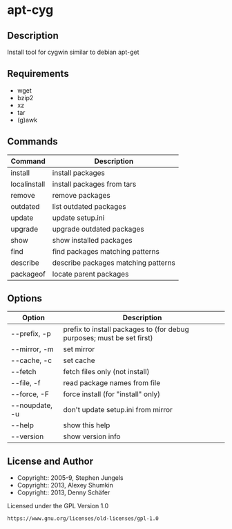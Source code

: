 #  apt-cyg

## Description

Install tool for cygwin similar to debian apt-get

## Requirements

* wget
* bzip2
* xz
* tar
* (g)awk

## Commands

Command | Description
--------|-------------
install <package names> | install packages
localinstall <package names> | install packages from tars
remove <package names> | remove packages
outdated | list outdated packages
update | update setup.ini
upgrade | upgrade outdated packages
show | show installed packages
find <patterns> | find packages matching patterns
describe <patterns> | describe packages matching patterns
packageof <commands or files> | locate parent packages

## Options

Option | Description
--------|-------------
--prefix, -p <prefix> | prefix to install packages to (for debug purposes; must be set first)
--mirror, -m <url> | set mirror
--cache, -c <dir> | set cache
--fetch | fetch files only (not install)
--file, -f <file> | read package names from file
--force, -F | force install (for "install" only)
--noupdate, -u | don't update setup.ini from mirror
--help | show this help
--version | show version info

## License and Author

* Copyright:: 2005-9, Stephen Jungels
* Copyright:: 2013, Alexey Shumkin
* Copyright:: 2013, Denny Schäfer

Licensed under the GPL Version 1.0

    https://www.gnu.org/licenses/old-licenses/gpl-1.0
